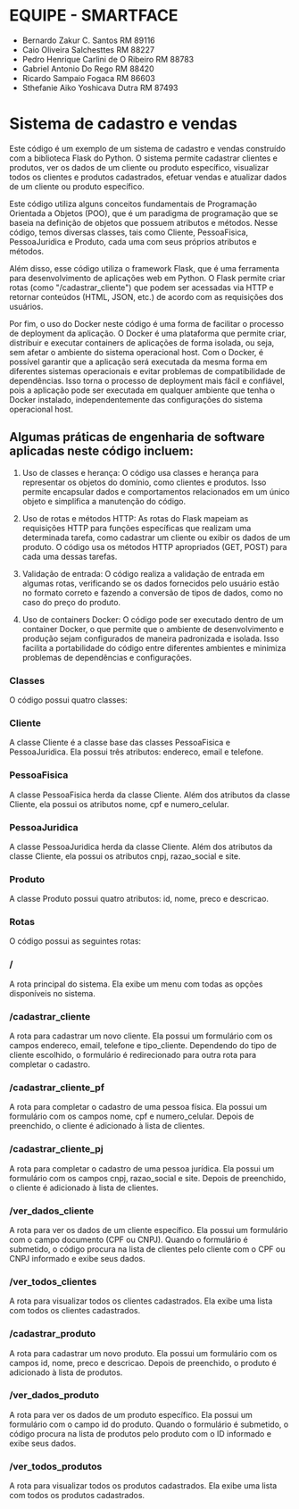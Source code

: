 # EQUIPE - SMARTFACE

- Bernardo Zakur C. Santos RM 89116
- Caio Oliveira Salchesttes RM 88227
- Pedro Henrique Carlini de O Ribeiro RM 88783
- Gabriel Antonio Do Rego RM 88420
- Ricardo Sampaio Fogaca RM 86603
- Sthefanie Aiko Yoshicava Dutra RM 87493

# Sistema de cadastro e vendas
Este código é um exemplo de um sistema de cadastro e vendas construído com a biblioteca Flask do Python. O sistema permite cadastrar clientes e produtos, ver os dados de um cliente ou produto específico, visualizar todos os clientes e produtos cadastrados, efetuar vendas e atualizar dados de um cliente ou produto específico.

Este código utiliza alguns conceitos fundamentais de Programação Orientada a Objetos (POO), que é um paradigma de programação que se baseia na definição de objetos que possuem atributos e métodos. Nesse código, temos diversas classes, tais como Cliente, PessoaFisica, PessoaJuridica e Produto, cada uma com seus próprios atributos e métodos.

Além disso, esse código utiliza o framework Flask, que é uma ferramenta para desenvolvimento de aplicações web em Python. O Flask permite criar rotas (como "/cadastrar_cliente") que podem ser acessadas via HTTP e retornar conteúdos (HTML, JSON, etc.) de acordo com as requisições dos usuários.

Por fim, o uso do Docker neste código é uma forma de facilitar o processo de deployment da aplicação. O Docker é uma plataforma que permite criar, distribuir e executar containers de aplicações de forma isolada, ou seja, sem afetar o ambiente do sistema operacional host. Com o Docker, é possível garantir que a aplicação será executada da mesma forma em diferentes sistemas operacionais e evitar problemas de compatibilidade de dependências. Isso torna o processo de deployment mais fácil e confiável, pois a aplicação pode ser executada em qualquer ambiente que tenha o Docker instalado, independentemente das configurações do sistema operacional host.

## Algumas práticas de engenharia de software aplicadas neste código incluem:
    
1.  Uso de classes e herança: O código usa classes e herança para representar os objetos do domínio, como clientes e produtos. Isso permite encapsular dados e comportamentos relacionados em um único objeto e simplifica a manutenção do código.
    
2.  Uso de rotas e métodos HTTP: As rotas do Flask mapeiam as requisições HTTP para funções específicas que realizam uma determinada tarefa, como cadastrar um cliente ou exibir os dados de um produto. O código usa os métodos HTTP apropriados (GET, POST) para cada uma dessas tarefas.
    
3.  Validação de entrada: O código realiza a validação de entrada em algumas rotas, verificando se os dados fornecidos pelo usuário estão no formato correto e fazendo a conversão de tipos de dados, como no caso do preço do produto.
    
4.  Uso de containers Docker: O código pode ser executado dentro de um container Docker, o que permite que o ambiente de desenvolvimento e produção sejam configurados de maneira padronizada e isolada. Isso facilita a portabilidade do código entre diferentes ambientes e minimiza problemas de dependências e configurações.

### Classes
O código possui quatro classes:

### Cliente
A classe Cliente é a classe base das classes PessoaFisica e PessoaJuridica. Ela possui três atributos: endereco, email e telefone.

### PessoaFisica
A classe PessoaFisica herda da classe Cliente. Além dos atributos da classe Cliente, ela possui os atributos nome, cpf e numero_celular.

### PessoaJuridica
A classe PessoaJuridica herda da classe Cliente. Além dos atributos da classe Cliente, ela possui os atributos cnpj, razao_social e site.

### Produto
A classe Produto possui quatro atributos: id, nome, preco e descricao.

### Rotas
O código possui as seguintes rotas:

### /
A rota principal do sistema. Ela exibe um menu com todas as opções disponíveis no sistema.

### /cadastrar_cliente
A rota para cadastrar um novo cliente. Ela possui um formulário com os campos endereco, email, telefone e tipo_cliente. Dependendo do tipo de cliente escolhido, o formulário é redirecionado para outra rota para completar o cadastro.

### /cadastrar_cliente_pf
A rota para completar o cadastro de uma pessoa física. Ela possui um formulário com os campos nome, cpf e numero_celular. Depois de preenchido, o cliente é adicionado à lista de clientes.

### /cadastrar_cliente_pj
A rota para completar o cadastro de uma pessoa jurídica. Ela possui um formulário com os campos cnpj, razao_social e site. Depois de preenchido, o cliente é adicionado à lista de clientes.

### /ver_dados_cliente
A rota para ver os dados de um cliente específico. Ela possui um formulário com o campo documento (CPF ou CNPJ). Quando o formulário é submetido, o código procura na lista de clientes pelo cliente com o CPF ou CNPJ informado e exibe seus dados.

### /ver_todos_clientes
A rota para visualizar todos os clientes cadastrados. Ela exibe uma lista com todos os clientes cadastrados.

### /cadastrar_produto
A rota para cadastrar um novo produto. Ela possui um formulário com os campos id, nome, preco e descricao. Depois de preenchido, o produto é adicionado à lista de produtos.

### /ver_dados_produto
A rota para ver os dados de um produto específico. Ela possui um formulário com o campo id do produto. Quando o formulário é submetido, o código procura na lista de produtos pelo produto com o ID informado e exibe seus dados.

### /ver_todos_produtos
A rota para visualizar todos os produtos cadastrados. Ela exibe uma lista com todos os produtos cadastrados.
